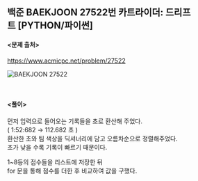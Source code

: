 ## 백준 BAEKJOON 27522번 카트라이더: 드리프트 [PYTHON/파이썬]

#### <문제 출처><br>
https://www.acmicpc.net/problem/27522

![BAEKJOON 27522](https://blog.kakaocdn.net/dn/cTCsMU/btskiS87gyI/FgeJCypt2Fk7SG8naM4Tgk/img.png)

<br>

#### <풀이><br>

먼저 입력으로 들어오는 기록들을 초로 환산해 주었다.  
( 1:52:682 → 112.682 초 )  
환산한 초와 팀 색상을 딕셔너리에 담고 오름차순으로 정렬해주었다.  
초가 낮을 수록 기록이 빠르기 때문이다.  
  
1~8등의 점수들을 리스트에 저장한 뒤  
for 문을 통해 점수를 더한 후 비교하여 값을 구했다.  